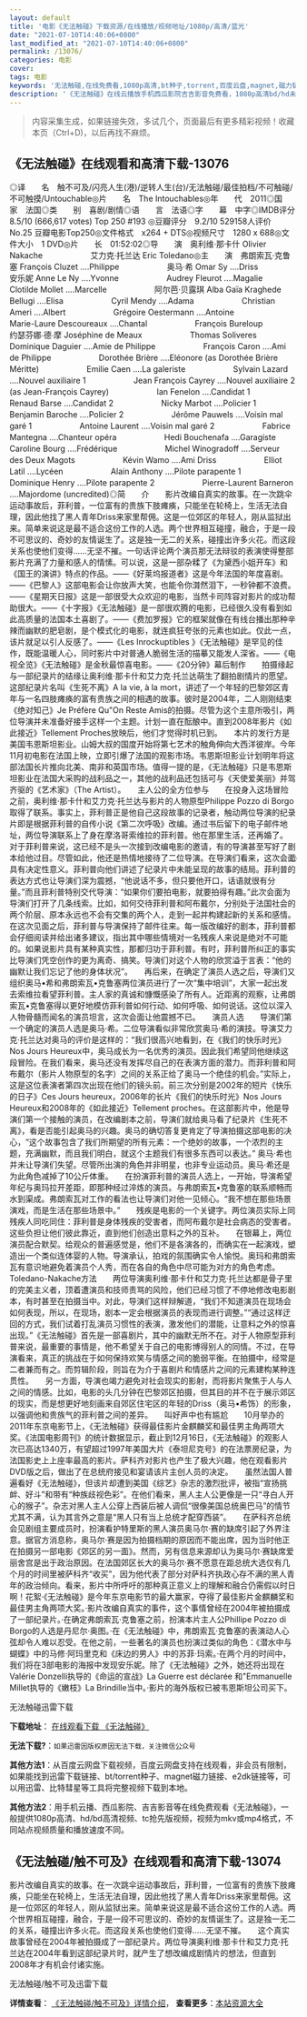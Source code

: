 ```yaml
---
layout: default
title: '电影《无法触碰》下载资源/在线播放/视频地址/1080p/高清/蓝光'
date: "2021-07-10T14:40:06+0800"
last_modified_at: "2021-07-10T14:40:06+0800"
permalink: /13076/
categories: 电影
cover:
tags: 电影
keywords: '无法触碰,在线免费看,1080p高清,bt种子,torrent,百度云盘,magnet,磁力链,迅雷下载资源'
description: '《无法触碰》在线云播放手机西瓜影院吉吉影音免费看，1080p高清bd/hd未删减完整版和tc抢先枪版，mkv/mp4格式，附带bt/torrent种子、magnet/磁力链、百度云盘、网盘资源迅雷下载链接'
---
```


>内容采集生成，如果链接失效，多试几个，页面最后有更多精彩视频！收藏本页（Ctrl+D)，以后再找不麻烦。


## 《无法触碰》在线观看和高清下载-13076

◎译　　名　触不可及/闪亮人生(港)/逆转人生(台)/无法触碰/最佳拍档/不可触碰/不可触摸/Untouchable◎片　　名　The Intouchables◎年　　代　2011◎国　　家　法国◎类　　别　喜剧/剧情◎语　　言　法语◎字　　幕　中字◎IMDB评分 8.5/10 (666,617 votes) Top 250 #193 ◎豆瓣评分　9.2/10 529158人评价 No.25 豆瓣电影Top250◎文件格式　x264 + DTS◎视频尺寸　1280 x 688◎文件大小　1 DVD◎片　　长　01:52:02◎导　　演　奥利维·那卡什 Olivier Nakache　　　　　　艾力克·托兰达 Eric Toledano◎主　　演　弗朗索瓦·克鲁塞 Fran&ccedil;ois Cluzet ....Philippe　　　　　　奥马·希 Omar Sy ....Driss　　　　　　安乐妮 Anne Le Ny ....Yvonne　　　　　　Audrey Fleurot ....Magalie　　　　　　Clotilde Mollet ....Marcelle　　　　　　阿尔芭·贝露琪 Alba Ga&iuml;a Kraghede Bellugi ....Elisa　　　　　　Cyril Mendy ....Adama　　　　　　Christian Ameri ....Albert　　　　　　Grégoire Oestermann ....Antoine　　　　　　Marie-Laure Descoureaux ....Chantal　　　　　　Fran&ccedil;ois Bureloup　　　　　　约瑟芬娜∙德∙摩 Joséphine de Meaux　　　　　　Thomas Soliveres　　　　　　Dominique Daguier ....Amie de Philippe　　　　　　Fran&ccedil;ois Caron ....Ami de Philippe　　　　　　Dorothée Brière ....Eléonore (as Dorothée Brière Méritte)　　　　　　Emilie Caen ....La galeriste　　　　　　Sylvain Lazard ....Nouvel auxiliaire 1　　　　　　Jean Fran&ccedil;ois Cayrey ....Nouvel auxiliaire 2 (as Jean-Fran&ccedil;ois Cayrey)　　　　　　Ian Fenelon ....Candidat 1　　　　　　Renaud Barse ....Candidat 2　　　　　　Nicky Marbot ....Policier 1　　　　　　Benjamin Baroche ....Policier 2　　　　　　Jér&ocirc;me Pauwels ....Voisin mal garé 1　　　　　　Antoine Laurent ....Voisin mal garé 2　　　　　　Fabrice Mantegna ....Chanteur opéra　　　　　　Hedi Bouchenafa ....Garagiste　　　　　　Caroline Bourg ....Frédérique　　　　　　Michel Winogradoff ....Serveur des Deux Magots　　　　　　Kévin Wamo ....Ami Driss　　　　　　Elliot Latil ....Lycéen　　　　　　Alain Anthony ....Pilote parapente 1　　　　　　Dominique Henry ....Pilote parapente 2　　　　　　Pierre-Laurent Barneron ....Majordome (uncredited)◎简　　介　　影片改编自真实的故事。在一次跳伞运动事故后，菲利普，一位富有的贵族下肢瘫痪，只能坐在轮椅上，生活无法自理，因此他找了黑人青年Driss来家里帮佣。这是一位郊区的年轻人，刚从监狱出来。简单来说这是最不适合这份工作的人选。两个世界相互碰撞，融合，于是一段不可思议的、奇妙的友情诞生了。这是独一无二的关系，碰撞出许多火花。而这段关系也使他们变得……无坚不摧。一句话评论两个演员那无法辩驳的表演使得整部影片充满了力量和感人的情愫。可以说，这是一部杂糅了《为黛西小姐开车》和《国王的演讲》特点的作品。——《好莱坞报道者》这是今年法国的年度喜剧。——《巴黎人》这部电影会让你放声大笑，也能令你潸然泪下，一秒钟都不浪费。——《星期天日报》这是一部很受大众欢迎的电影，当然卡司阵容对影片的成功帮助很大。——《十字报》《无法触碰》是一部很欢腾的电影，已经很久没有看到如此高质量的法国本土喜剧了。——《费加罗报》它的框架就像在有线台播出那种辛辣而幽默的肥皂剧，是个模式化的电影，就连疯狂夸张的元素也如此。仅此一点，该片就足以引人反感了。——《Les Inrockuptibles 》《无法触碰》是罕见的佳作，既能温暖人心，同时影片中对普通人脆弱生活的描摹又能发人深省。——《电视全览》《无法触碰》是金秋最惊喜电影。——《20分钟》幕后制作　　拍摄缘起　　与一部纪录片的结缘让奥利维·那卡什和艾力克·托兰达萌生了翻拍剧情片的愿望。这部纪录片名叫《生死不离》A la vie, à la mort，讲述了一个年轻的巴黎郊区青年与一名四肢瘫痪的富有贵族之间的相遇的故事。彼时是2004年，二人刚刚结束《绝对知己》Je Préfère Qu"On Reste Amis的拍摄。尽管为这个主意所吸引，两位导演并未准备好接手这样一个主题。计划一直在酝酿中。直到2008年影片《如此接近》Tellement Proches放映后，他们才觉得时机已到。　　本片的发行方是美国韦恩斯坦影业。山姆大叔的国度开始将第七艺术的触角伸向大西洋彼岸。今年11月初电影在法国上映，立即引爆了法国的观影市场。韦恩斯坦影业计划明年将这部法国长片推向北美、南非和英国市场。值得一提的是，《无法触碰》只是韦恩斯坦影业在法国大采购的战利品之一，其他的战利品还包括可与《天使爱美丽》并驾齐驱的《艺术家》（The Artist）。　　主人公的全方位参与　　在投身入这场冒险之前，奥利维·那卡什和艾力克·托兰达与影片的人物原型Philippe Pozzo di Borgo取得了联系。事实上，菲利普正是他自己这段故事的记录者，触动两位导演的纪录片即是根据菲利普的自传小说《第二次呼吸》改编。通过书后留下的电子邮件地址，两位导演联系上了身在摩洛哥索维拉的菲利普。他在那里生活，还再婚了。　　对于菲利普来说，这已经不是头一次接到改编电影的邀请，有的导演甚至写好了剧本给他过目。尽管如此，他还是热情地接待了二位导演。在导演们看来，这次会面҉具有决定性意义。菲利普向他们讲述了纪录片中未能呈现的故事的结局。菲利普的表达方式也让导演们深为震撼，“他说话不多，但只要他开口，话语就很有分量。”而且菲利普特别交代导演：“如果你们要拍电影，就要拍得有趣。”此次会面为导演们打开了几条线索。比如，如何交待菲利普和阿布戴尔，分别处于法国社会的两个阶层、原本永远也不会有交集的两个人，走到一起并构建起新的关系和感情。　　在这次见面之后，菲利普与导演保持了邮件往来。每一版改编好的剧本，菲利普都会仔细阅读并给出诸多建议，指出其中哪些情境对一名残疾人来说是绝对不可能的。如果说影片具有某种真实性，那都归功于菲利普。有时，菲利普所纠正的事实比导演们凭空创作的更为离奇、搞笑。导演们对这个人物的欣赏溢于言表：“他的幽默让我们忘记了他的身体状况”。　　再后来，在确定了演员人选之后，导演们又组织奥马•希和弗朗索瓦•克鲁塞两位演员进行了一次“集中培训”，大家一起出发去索维拉看望菲利普。主人家的真诚和慷慨感染了所有人。近距离的观察，让弗朗索瓦•克鲁塞得以更好地模仿菲利普如何行动、如何呼吸、如何说话。这位以深入人物骨髓而闻名的演员坦言，这次会面让他震撼不已。　　演员人选　　导演们第一个确定的演员人选是奥马·希。二位导演看似非常欣赏奥马·希的演技。导演艾力克·托兰达对奥马的评价是这样的：“我们很高兴地看到，在《我们的快乐时光》Nos Jours Heureux中，奥马成长为一名优秀的演员。因此我们希望同他继续这段冒险。在我们看来，奥马还没有发挥尽自己的在表演方面的潜力。而菲利普和阿布戴尔（影片人物原型的名字）之间的关系正给了奥马一个绝佳的机会。”实际上，这是这位表演者第四次出现在他们的镜头前。前三次分别是2002年的短片《快乐的日子》Ces Jours heureux，2006年的长片《我们的快乐时光》Nos Jours Heureux和2008年的《如此接近》Tellement proches。在这部影片中，他是导演们第一个接触的演员，在改编剧本之前，导演们就给奥马看了纪录片《生死不离》，看是否能引起奥马的兴趣。奥马的确切答复更肯定了导演拍摄这部电影的决心，“这个故事包含了我们所期望的所有元素：一个绝妙的故事，一个浓烈的主题，充满幽默，而且我们明白，就这个主题我们有很多东西可以表达。” 奥马·希也并未让导演们失望。尽管所出演的角色并非明星，也非专业运动员。奥马·希还是为此角色减掉了10公斤体重。　　在扮演菲利普的演员人选上，一开始，导演希望年纪与奥玛拉开差距，即那种经过淬炼的演员。与弗朗索瓦•克鲁塞的联系顺畅而水到渠成。弗朗索瓦对工作的看法也让导演们对他一见倾心。“我不想在那些场景演戏，而是生活在那些场景中。”　　残疾是电影的一个关键字。两位演员实际上同残疾人同吃同住：菲利普是身体残疾的受害者，而阿布戴尔是社会病态的受害者。这些负担让他们彼此靠近，直到他们创造出意料之外的互补。　　在银幕上，两位演员配合默契。给观众的普遍感觉是，他们不是各演各的，而确实在一起演戏，塑造出一个类似连体婴的人物。导演承认，拍戏的氛围确实令人愉悦。奥玛和弗朗索瓦有意识地避免着演员个人秀，而在各自的角色中尽可能为对方的角色考虑。　　Toledano-Nakache方法　　两位导演奥利维·那卡什和艾力克·托兰达都是骨子里的完美主义者，顶着遭演员和技师责骂的风险，他们已经习惯了不停地修改电影剧本，有时甚至在拍摄当中。对此，导演们这样辩解道，“我们不知道演员在现场会如何表现，所以，在现场，剧本一定会根据演员的表现而进行调整。”“通过这样迂回的方式，我们试着打乱演员习惯性的表演，激发他们的潜能，让意料之外的惊喜出现。”《无法触碰》首先是一部喜剧片，其中的幽默无所不在。对于人物原型菲利普来说，最重要的事情是，他不希望关于自己的电影博得别人的同情。不过，在导演看来，真正的挑战在于如何保持欢笑与情感之间的脆弱平衡。在拍摄中，经常是二者兼而有之。而剪辑阶段，则旨在为介于喜剧片和情感片之间的元素建构某种连贯性。　　另一方面，导演也竭力避免对社会现实的影射，而将影片聚焦于人与人之间的情感。比如，电影的头几分钟在巴黎郊区拍摄，但其目的并不在于展示郊区的现实，而是想更好地刻画来自郊区住宅区的年轻的Driss（奥马•希饰）的形象，以强调他和贵族气的菲利普之间的差异。　　叫好声中也有尴尬　　10月举办的2011年东京电影节上，《无法触碰》获得最佳影片金麒麟奖和最佳男主角两项大奖。《法国电影周刊》的统计数据显示，截止到12月16日，《无法触碰》的观影人次已高达1340万，有望超过1997年美国大片《泰坦尼克号》的在法票房纪录，为法国影史上上座率最高的影片。萨科齐对影片也产生了极大兴趣，他在观看影片DVD版之后，做出了在总统府接见和宴请该片主创人员的决定。　　虽然法国人普遍看好《无法触碰》，但该片却遭到美国《综艺》杂志的激烈批评，被指“宣扬挑衅、好斗”和带有“种族歧视色彩”。在他们看来，黑人主人公更像是一只“寻白人开心的猴子”。杂志对黑人主人公穿上西装后被人调侃“很像美国总统奥巴马”的情节尤其不满，认为其言外之意是“黑人只有当上总统才配穿西装”。　　在萨科齐总统会见剧组主要成员时，扮演看护特里斯的黑人演员奥马尔·赛的缺席引起了外界注意。据官方消息称，奥马尔·赛是因为拍摄档期的原因而不能出席，因为当时他正在拍摄另一部电影《郊区的另一面》。然而，另有信息来源却认为奥马尔·赛缺席爱丽舍宫是出于政治原因。在法国郊区长大的奥马尔·赛不愿意在距总统大选仅有几个月的时间里被萨科齐“收买”，因为他代表了部分对萨科齐执政心存不满的黑人青年的政治倾向。看来，影片中所呼吁的那种真正意义上的理解和融合仍需假以时日啊！花絮·《无法触碰》是今年东京电影节的最大赢家，夺得了最佳影片金麒麟奖和最佳男主角两项大奖。·影片改编自真实的事件，这个事情曾经在2004年被拍摄成了一部纪录片。·在确定弗朗索瓦·克鲁塞之前，扮演本片主人公Phillipe Pozzo di Borgo的人选是丹尼尔·奥图。·在《无法触碰》中，弗朗索瓦·克鲁塞的表演动人心弦却令人难以忍受。在他之前，一些著名的演员也扮演过类似的角色：《潜水中与蝴蝶》中的马修·阿玛里克和《床边的男人》中的苏菲·玛索。·在两个月的时间中，我们将在3部电影的海报中发现安乐妮。除了《无法触碰》之外，她还将出现在Valérie Donzelli执导的《命运的宣战》La Guerre est déclarée 和"Emmanuelle Millet执导的《嫩枝》La Brindille当中。·影片的海外版权已被韦恩斯坦公司买下。


无法触碰迅雷下载

**下载地址**： [在线观看下载 《无法触碰》](https://www.993dy.com//vod-detail-id-35154.html) 


**无法下载?**：`如果迅雷因版权原因无法下载，关注微信公众号 `

**其他方法1**：从百度云网盘下载视频，百度云网盘支持在线观看，非会员有限制，如果能找到迅雷下载链接、bt/torrent种子、magnet磁力链接、e2dk链接等，可以用迅雷、比特彗星等工具将完整视频下载到本地。

**其他方法2**：用手机云播、西瓜影院、吉吉影音等在线免费观看《无法触碰》，一般提供1080p高清、hd/bd高清视频、tc抢先版视频，视频为mkv或mp4格式，不同站点视频质量和播放速度不同。


## 《无法触碰/触不可及》在线观看和高清下载-13074

影片改编自真实的故事。在一次跳伞运动事故后，菲利普，一位富有的贵族下肢瘫痪，只能坐在轮椅上，生活无法自理，因此他找了黑人青年Driss来家里帮佣。这是一位郊区的年轻人，刚从监狱出来。简单来说这是最不适合这份工作的人选。两个世界相互碰撞，融合，于是一段不可思议的、奇妙的友情诞生了。这是独一无二的关系，碰撞出许多火花。而这段关系也使他们变得……无坚不摧。　　这个真实故事曾经在2004年被拍摄成了一部纪录片。两位导演奥利维·那卡什和艾力克·托兰达在2004年看到这部纪录片时，就产生了想改编成剧情片的想法，但直到2008年才有机会付诸实施。


无法触碰/触不可及迅雷下载

**详情查看**： [《无法触碰/触不可及》详情介绍](/movie/13074/)， **查看更多**：[本站资源大全](/movie/t/all/)

